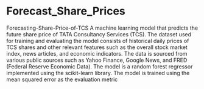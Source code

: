 # Forecast_Share_Prices
Forecasting-Share-Price-of-TCS
A machine learning model that predicts the future share price of TATA Consultancy Services (TCS). The dataset used for training and evaluating the model consists of historical daily prices of TCS shares and other relevant features such as the overall stock market index, news articles, and economic indicators. The data is sourced from various public sources such as Yahoo Finance, Google News, and FRED (Federal Reserve Economic Data). The model is a random forest regressor implemented using the scikit-learn library. The model is trained using the mean squared error as the evaluation metric
